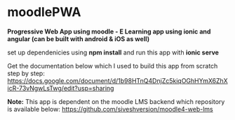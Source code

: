 # moodlePWA
**Progressive Web App using moodle - E Learning app using ionic and angular (can be built with android & iOS as well)**

set up dependenicies using **npm install**  and run this app with **ionic serve**

Get the documentation below which I used to build this app from scratch step by step:
https://docs.google.com/document/d/1b98HTnQ4DnjZc5kiqOGhHYmX6ZhXicR-73vNgwLsTwg/edit?usp=sharing

**Note:** This app is dependent on the moodle LMS backend which repository is available below:
https://github.com/siveshversion/moodle4-web-lms
